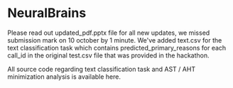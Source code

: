 # NeuralBrains

Please read out updated_pdf.pptx file for all new updates, we missed submission mark on 10 october by 1 minute. We've added text.csv for the text classification task which contains predicted_primary_reasons for each call_id in the original test.csv file that was provided in the hackathon.

All source code regarding text classification task and AST / AHT minimization analysis is available here. 
